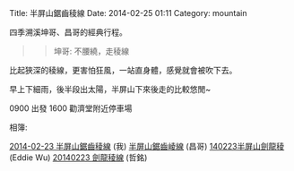 Title: 半屏山鋸齒稜線
Date: 2014-02-25 01:11
Category: mountain


四季溯溪坤哥、昌哥的經典行程。

>> 坤哥: 不腰繞，走稜線

比起狹深的稜線，更害怕狂風，一站直身體，感覺就會被吹下去。

早上下細雨，後半段出太陽，半屏山下來後走的比較悠閒~

0900 出發
1600 勸濟堂附近停車場

相簿:

[2014-02-23 半屏山鋸齒稜線](https://www.facebook.com/moogoo.lee/media_set?set=a.10152313318121289.1073741855.573061288&type=1) (我)
[半屏山鋸齒崚線](https://www.facebook.com/profile.php?id=100000613707288&sk=photos&collection_token=100000613707288:2305272732:69&set=a.726452330718550.1073741844.100000613707288&type=3) (昌哥)
[140223半屏山劍龍稜](https://www.facebook.com/eddie.jh.wu/media_set?set=a.714932471901887.1073741892.100001554215713&type=1) (Eddie Wu)
[20140223 劍龍稜線](https://www.facebook.com/Jimiyu1225/media_set?set=a.633442746693556.1073741861.100000835093586&type=3) (哲銘)
